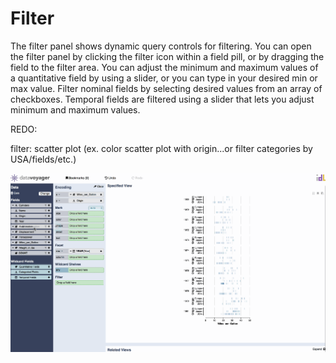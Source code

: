 # Filter

The filter panel shows dynamic query controls for filtering. You can open the filter panel by clicking the filter icon within a field pill, or by dragging the field to the filter area. You can adjust the minimum and maximum values of a quantitative field by using a slider, or you can type in your desired min or max value. Filter nominal fields by selecting desired values from an array of checkboxes. Temporal fields are filtered using a slider that lets you adjust minimum and maximum values.

REDO:

filter: scatter plot \(ex. color scatter plot with origin...or filter categories by USA/fields/etc.\)

![](../.gitbook/assets/filtering.gif)

